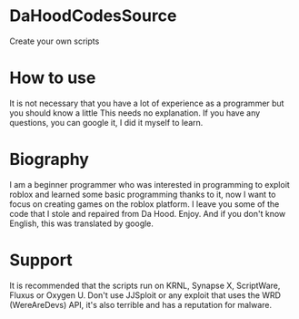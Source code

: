 # DaHoodCodesSource
Create your own scripts


# How to use
It is not necessary that you have a lot of experience as a programmer but you should know a little
This needs no explanation. If you have any questions, you can google it, I did it myself to learn.


# Biography
I am a beginner programmer who was interested in programming to exploit roblox and learned some basic programming thanks to it, now I want to focus on creating games on the roblox platform. I leave you some of the code that I stole and repaired from Da Hood. Enjoy. And if you don't know English, this was translated by google.

# Support
It is recommended that the scripts run on KRNL, Synapse X, ScriptWare, Fluxus or Oxygen U. Don't use JJSploit or any exploit that uses the WRD (WereAreDevs) API, it's also terrible and has a reputation for malware.
